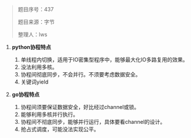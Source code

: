 > 题目序号：437
>
> 题目来源：字节
>
> 整理人：lws

1. **python协程特点**
   1. 单线程内切换，适用于IO密集型程序中，能够最大化IO多路复用的效果。
   2. 没法利用多核。
   3. 协程间彻底同步，不会并行。不须要考虑数据安全。
   4. 关键词yield

2. **go协程特点**
   1. 协程间须要保证数据安全，好比经过channel或锁。
   2. 能够利用多核并行执行。
   3. 协程间不彻底同步，能够并行运行，具体要看channel的设计。
   4. 抢占式调度，可能没法实现公平。